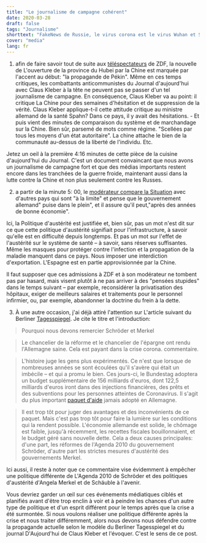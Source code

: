 ```yaml
---
title: "Le journalisme de campagne cohérent"
date: 2020-03-28
draft: false
tags: "Journalisme"
shorttext: "FakeNews de Russie, le virus corona est le virus Wuhan et Schröder, Merkel et Schäuble économisent des euros. La stupidité, l'image ennemie, la méchanceté vivent également en crise."
cover: "media"
lang: fr
---
```


1. afin de faire savoir tout de suite aux [téléspectateurs](https://www.zdf.de/nachrichten/heute-journal/heute-journal-vom-24-03-2020-102.html "heute journal vom 24.03.2020") de ZDF, la nouvelle de L'ouverture de la province du Hubei par la Chine est marquée par l'accent au début: "la propagande de Pékin". Même en ces temps critiques, les combattants anticommunistes du Journal d'aujourd'hui avec Claus Kleber à la tête ne peuvent pas se passer d'un tel journalisme de campagne. En conséquence, Claus Kleber va au point: il critique La Chine pour des semaines d'hésitation et de suppression de la vérité. Claus Kleber applique-t-il cette attitude critique au ministre allemand de la santé Spahn? Dans ce pays, il y avait des hésitations. - Et puis vient des minutes de comparaison du système et de marchandage sur la Chine. Bien sûr, parsemé de mots comme régime. "Scellées par tous les moyens d'un état autoritaire". La chine attache le bien de la communauté au-dessus de la liberté de l'individu. Etc.

Jetez un oeil à la première 4:16 minutes de cette pièce de la cuisine d'aujourd'hui du Journal. C'est un document convaincant que nous avons un journalisme de campagne fort et que des médias importants restent encore dans les tranchées de la guerre froide, maintenant aussi dans la lutte contre la Chine et non plus seulement contre les Russes.


2. a partir de la minute 5: 00, le [modérateur compare la Situation](https://www.zdf.de/nachrichten/heute-journal/heute-journal-vom-23-03-2020-102.html "heute journal vom 23.03.2020") avec d'autres pays qui sont "à la limite" et pense que le gouvernement allemand" puise dans le plein", et il assure qu'il peut,"après des années de bonne économie".

Ici, la Politique d'austérité est justifiée et, bien sûr, pas un mot n'est dit sur ce que cette politique d'austérité signifiait pour l'infrastructure, à savoir qu'elle est en difficulté depuis longtemps. Et pas un mot sur l'effet de l'austérité sur le système de santé – à savoir, sans réserves suffisantes. Même les masques pour protéger contre l'infection et la propagation de la maladie manquent dans ce pays. Nous imposer une interdiction d'exportation. L'Espagne est en partie approvisionnée par la Chine.

Il faut supposer que ces admissions à ZDF et à son modérateur ne tombent pas par hasard, mais visent plutôt à ne pas arriver à des "pensées stupides" dans le temps suivant – par exemple, reconsidérer la privatisation des hôpitaux, exiger de meilleurs salaires et traitements pour le personnel infirmier, ou, par exemple, abandonner la doctrine du frein à la dette.

3. À une autre occasion, j'ai déjà attiré l'attention sur L'article suivant du Berliner [Tagesspiegel](https://www.tagesspiegel.de/politik/deutschland-in-der-coronakrise-warum-wir-schroeder-und-merkel-dankbar-sein-muessen/25675874.html "Warum wir Schröder und Merkel dankbar sein müssen"). Je cite le titre et l'introduction:

> Pourquoi nous devons remercier Schröder et Merkel

> Le chancelier de la réforme et le chancelier de l'épargne ont rendu l'Allemagne saine. Cela est payant dans la crise corona. commentaire.

> L'histoire juge les gens plus expérimentés. Ce n'est que lorsque de nombreuses années se sont écoulées qu'il s'avère qui était un imbécile – et qui a promu le bien. Ces jours-ci, le Bundestag adoptera un budget supplémentaire de 156 milliards d'euros, dont 122,5 milliards d'euros iront dans des injections financières, des prêts et des subventions pour les personnes atteintes de Coronavirus. Il s'agit du plus important [paquet d'aide](https://www.tagesspiegel.de/politik/wie-die-bundesregierung-die-wirtschaft-stuetzen-will-scholz-persoenlicher-whatever-it-takes-moment/25642184.html "Scholz' persönlicher \"Whatever it takes\"-Moment") jamais adopté en Allemagne.

> Il est trop tôt pour juger des avantages et des inconvénients de ce paquet. Mais c'est pas trop tôt pour faire la lumière sur les conditions qui la rendent possible. L'économie allemande est solide, le chômage est faible, jusqu'à récemment, les recettes fiscales bouillonnaient, et le budget géré sans nouvelle dette. Cela a deux causes principales: d'une part, les réformes de l'Agenda 2010 du gouvernement Schröder, d'autre part les strictes mesures d'austérité des gouvernements Merkel.

Ici aussi, il reste à noter que ce commentaire vise évidemment à empêcher une politique différente de L'Agenda 2010 de Schröder et des politiques d'austérité d'Angela Merkel et de Schäuble à l'avenir.

Vous devriez garder un œil sur ces événements médiatiques ciblés et planifiés avant d'être trop enclin à voir et à peindre les chances d'un autre type de politique et d'un esprit différent pour le temps après que la crise a été surmontée. Si nous voulons réaliser une politique différente après la crise et nous traiter différemment, alors nous devons nous défendre contre la propagande actuelle selon le modèle du Berliner Tagesspiegel et du journal D'Aujourd'hui de Claus Kleber et l'évoquer. C'est le sens de ce post.
